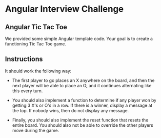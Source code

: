 # Angular Interview Challenge

## Angular Tic Tac Toe

We provided some simple Angular template code. Your goal is to create a functioning Tic Tac Toe game. 

## Instructions

It should work the following way: 

- The first player to go places an X anywhere on the board, and then the next player will be able to place an O, and it continues alternating like this every turn. 

- You should also implement a function to determine if any player won by getting 3 X's or O's in a row. If there is a winner, display a message at the top. If nobody wins, then do not display any message. 

- Finally, you should also implement the reset function that resets the entire board. You should also not be able to override the other players move during the game.